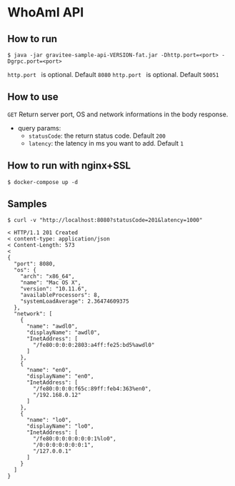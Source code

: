 # WhoAmI API


## How to run
`$ java -jar gravitee-sample-api-VERSION-fat.jar -Dhttp.port=<port> -Dgrpc.port=<port>`

`http.port ` is optional. Default `8080`
`http.port ` is optional. Default `50051`

## How to use

`GET` Return server port, OS and network informations in the body response.
* query params:
  * `statusCode`: the return status code. Default `200`
  * `latency`: the latency in ms you want to add. Default `1`

## How to run with nginx+SSL
`$ docker-compose up -d`

## Samples
```
$ curl -v "http://localhost:8080?statusCode=201&latency=1000"

< HTTP/1.1 201 Created
< content-type: application/json
< Content-Length: 573
<
{
  "port": 8080,
  "os": {
    "arch": "x86_64",
    "name": "Mac OS X",
    "version": "10.11.6",
    "availableProcessors": 8,
    "systemLoadAverage": 2.36474609375
  },
  "network": [
    {
      "name": "awdl0",
      "displayName": "awdl0",
      "InetAddress": [
        "/fe80:0:0:0:2803:a4ff:fe25:bd5%awdl0"
      ]
    },
    {
      "name": "en0",
      "displayName": "en0",
      "InetAddress": [
        "/fe80:0:0:0:f65c:89ff:feb4:363%en0",
        "/192.168.0.12"
      ]
    },
    {
      "name": "lo0",
      "displayName": "lo0",
      "InetAddress": [
        "/fe80:0:0:0:0:0:0:1%lo0",
        "/0:0:0:0:0:0:0:1",
        "/127.0.0.1"
      ]
    }
  ]
}
```
